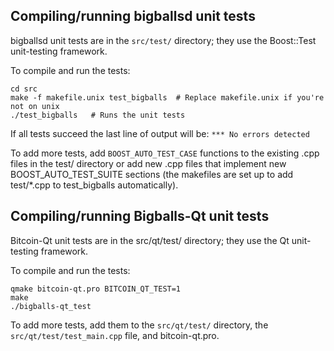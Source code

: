 Compiling/running bigballsd unit tests
------------------------------------

bigballsd unit tests are in the `src/test/` directory; they
use the Boost::Test unit-testing framework.

To compile and run the tests:

	cd src
	make -f makefile.unix test_bigballs  # Replace makefile.unix if you're not on unix
	./test_bigballs   # Runs the unit tests

If all tests succeed the last line of output will be:
`*** No errors detected`

To add more tests, add `BOOST_AUTO_TEST_CASE` functions to the existing
.cpp files in the test/ directory or add new .cpp files that
implement new BOOST_AUTO_TEST_SUITE sections (the makefiles are
set up to add test/*.cpp to test_bigballs automatically).


Compiling/running Bigballs-Qt unit tests
---------------------------------------

Bitcoin-Qt unit tests are in the src/qt/test/ directory; they
use the Qt unit-testing framework.

To compile and run the tests:

	qmake bitcoin-qt.pro BITCOIN_QT_TEST=1
	make
	./bigballs-qt_test

To add more tests, add them to the `src/qt/test/` directory,
the `src/qt/test/test_main.cpp` file, and bitcoin-qt.pro.
